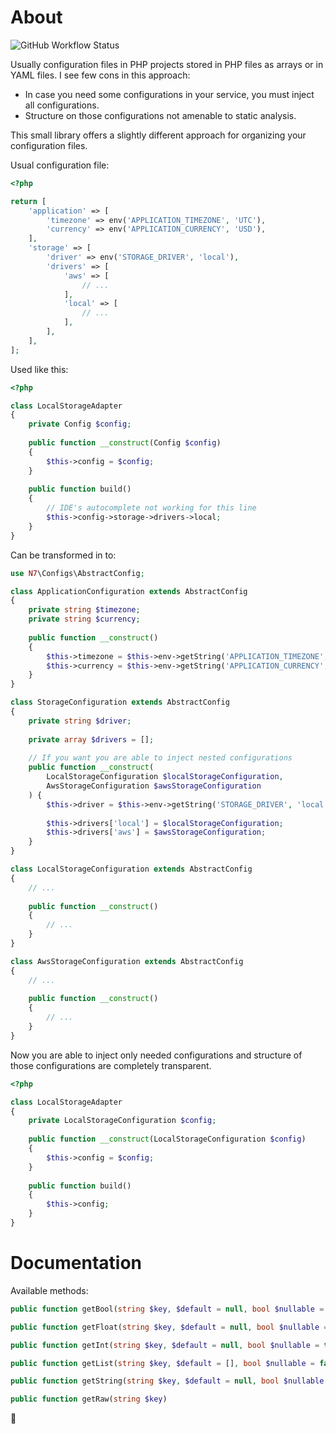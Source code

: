 # About

![GitHub Workflow Status](https://img.shields.io/github/workflow/status/nope7777/configs/common-workflow)

Usually configuration files in PHP projects stored in PHP files as arrays or in YAML files. 
I see few cons in this approach:
- In case you need some configurations in your service, you must inject all configurations.
- Structure on those configurations not amenable to static analysis.

This small library offers a slightly different approach for organizing your configuration files.

Usual configuration file:

```php
<?php

return [
    'application' => [
        'timezone' => env('APPLICATION_TIMEZONE', 'UTC'),
        'currency' => env('APPLICATION_CURRENCY', 'USD'),
    ],
    'storage' => [
        'driver' => env('STORAGE_DRIVER', 'local'),
        'drivers' => [
            'aws' => [
                // ...
            ],
            'local' => [
                // ...
            ],
        ],
    ],
];
```

Used like this:

```php
<?php

class LocalStorageAdapter
{
    private Config $config;
    
    public function __construct(Config $config)
    {
        $this->config = $config;
    }
    
    public function build()
    {
        // IDE's autocomplete not working for this line
        $this->config->storage->drivers->local;
    }
}
```

Can be transformed in to:

```php
use N7\Configs\AbstractConfig;

class ApplicationConfiguration extends AbstractConfig
{
    private string $timezone;
    private string $currency;
    
    public function __construct()
    {
        $this->timezone = $this->env->getString('APPLICATION_TIMEZONE', 'UTC', false);
        $this->currency = $this->env->getString('APPLICATION_CURRENCY', 'USD', false);
    }
}

class StorageConfiguration extends AbstractConfig
{
    private string $driver;
    
    private array $drivers = [];
    
    // If you want you are able to inject nested configurations
    public function __construct(
        LocalStorageConfiguration $localStorageConfiguration,
        AwsStorageConfiguration $awsStorageConfiguration
    ) {
        $this->driver = $this->env->getString('STORAGE_DRIVER', 'local', false);
        
        $this->drivers['local'] = $localStorageConfiguration;
        $this->drivers['aws'] = $awsStorageConfiguration;
    }
}

class LocalStorageConfiguration extends AbstractConfig
{
    // ...
    
    public function __construct()
    {
        // ...
    }
}

class AwsStorageConfiguration extends AbstractConfig
{
    // ...
    
    public function __construct()
    {
        // ...
    }
}
```

Now you are able to inject only needed configurations and structure of those configurations are completely transparent. 

```php
<?php

class LocalStorageAdapter
{
    private LocalStorageConfiguration $config;
    
    public function __construct(LocalStorageConfiguration $config)
    {
        $this->config = $config;
    }
    
    public function build()
    {
        $this->config;
    }
}
```

# Documentation

Available methods:

```php
public function getBool(string $key, $default = null, bool $nullable = true): ?bool
```

```php
public function getFloat(string $key, $default = null, bool $nullable = true): ?float
```

```php
public function getInt(string $key, $default = null, bool $nullable = true): ?int
```

```php
public function getList(string $key, $default = [], bool $nullable = false): ?array
```

```php
public function getString(string $key, $default = null, bool $nullable = true): ?string
```

```php
public function getRaw(string $key)
```

🥔
